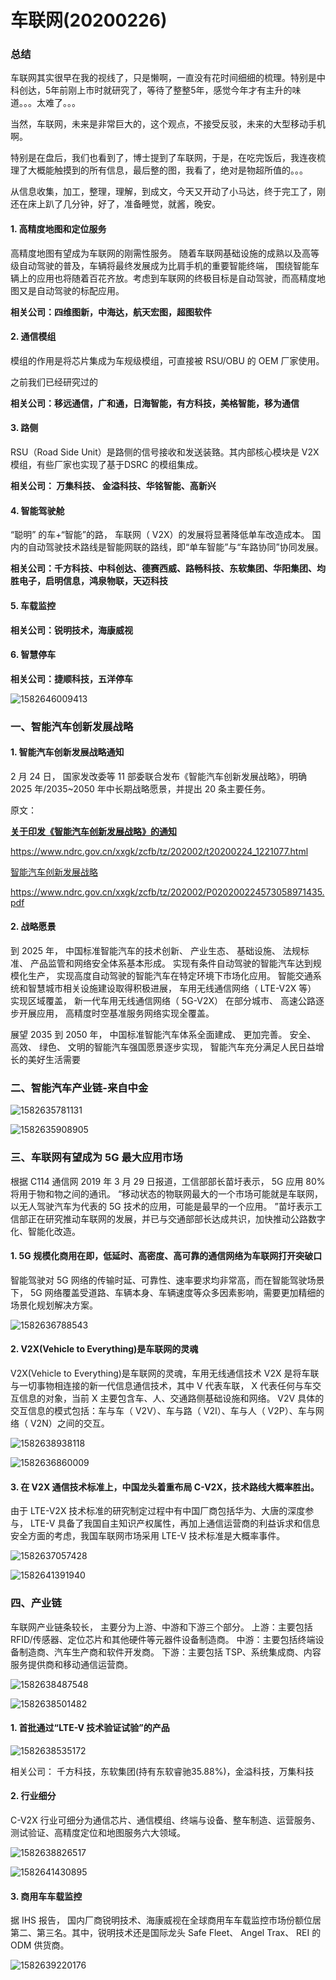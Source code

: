 # 车联网(20200226)



### 总结

车联网其实很早在我的视线了，只是懒啊，一直没有花时间细细的梳理。特别是中科创达，5年前刚上市时就研究了，等待了整整5年，感觉今年才有主升的味道。。。太难了。。。

当然，车联网，未来是非常巨大的，这个观点，不接受反驳，未来的大型移动手机啊。

特别是在盘后，我们也看到了，博士提到了车联网，于是，在吃完饭后，我连夜梳理了大概能触摸到的所有信息，最后整的图，我看了，绝对是物超所值的。。。

从信息收集，加工，整理，理解，到成文，今天又开动了小马达，终于完工了，刚还在床上趴了几分钟，好了，准备睡觉，就酱，晚安。



#### 1. 高精度地图和定位服务

高精度地图有望成为车联网的刚需性服务。 随着车联网基础设施的成熟以及高等级自动驾驶的普及，车辆将最终发展成为比肩手机的重要智能终端， 围绕智能车辆上的应用也将随着百花齐放。考虑到车联网的终极目标是自动驾驶，而高精度地图又是自动驾驶的标配应用。  

**相关公司：四维图新，中海达，航天宏图，超图软件**

#### 2. 通信模组

模组的作用是将芯片集成为车规级模组，可直接被 RSU/OBU 的 OEM 厂家使用。 

之前我们已经研究过的

**相关公司：移远通信，广和通，日海智能，有方科技，美格智能，移为通信**

#### 3. 路侧

RSU（Road Side Unit）是路侧的信号接收和发送装臵。其内部核心模块是 V2X 模组，有些厂家也实现了基于DSRC 的模组集成。 

**相关公司： 万集科技、 金溢科技、华铭智能、高新兴**

#### 4. 智能驾驶舱

“聪明” 的车+“智能”的路， 车联网（ V2X）的发展将显著降低单车改造成本。 国内的自动驾驶技术路线是智能网联的路线，即“单车智能”与“车路协同”协同发展。 

**相关公司：千方科技、中科创达、德赛西威、路畅科技、东软集团、华阳集团、均胜电子，启明信息，鸿泉物联，天迈科技**

#### 5. 车载监控

**相关公司：锐明技术，海康威视**

#### 6. 智慧停车

**相关公司：捷顺科技，五洋停车**



![1582646009413](车联网(20200226).assets/1582646009413.png)



### 一、智能汽车创新发展战略

#### 1. 智能汽车创新发展战略通知

2 月 24 日， 国家发改委等 11 部委联合发布《智能汽车创新发展战略》，明确 2025 年/2035~2050 年中长期战略愿景，并提出 20 条主要任务。 

原文：

[**关于印发《智能汽车创新发展战略》的通知**](https://www.ndrc.gov.cn/xxgk/zcfb/tz/202002/t20200224_1221077.html)

https://www.ndrc.gov.cn/xxgk/zcfb/tz/202002/t20200224_1221077.html



[智能汽车创新发展战略](https://www.ndrc.gov.cn/xxgk/zcfb/tz/202002/P020200224573058971435.pdf)

https://www.ndrc.gov.cn/xxgk/zcfb/tz/202002/P020200224573058971435.pdf



#### 2. 战略愿景

到 2025 年， 中国标准智能汽车的技术创新、 产业生态、 基础设施、 法规标准、 产品监管和网络安全体系基本形成。 实现有条件自动驾驶的智能汽车达到规模化生产， 实现高度自动驾驶的智能汽车在特定环境下市场化应用。 智能交通系统和智慧城市相关设施建设取得积极进展， 车用无线通信网络（ LTE-V2X 等） 实现区域覆盖，
新一代车用无线通信网络（ 5G-V2X） 在部分城市、 高速公路逐步开展应用， 高精度时空基准服务网络实现全覆盖。 

展望 2035 到 2050 年， 中国标准智能汽车体系全面建成、 更加完善。 安全、 高效、 绿色、 文明的智能汽车强国愿景逐步实现， 智能汽车充分满足人民日益增长的美好生活需要 



### 二、智能汽车产业链-来自中金

![1582635781131](车联网(20200226).assets/1582635781131.png)



![1582635908905](车联网(20200226).assets/1582635908905.png)

### 三、车联网有望成为 5G 最大应用市场 

根据 C114 通信网 2019 年 3 月 29 日报道，工信部部长苗圩表示， 5G 应用 80%将用于物和物之间的通讯。 “移动状态的物联网最大的一个市场可能就是车联网，以无人驾驶汽车为代表的 5G 技术的应用，可能是最早的一个应用。 ”苗圩表示工信部正在研究推动车联网的发展，并已与交通部部长达成共识，加快推动公路数字化、智能化改造。 

#### 1. 5G 规模化商用在即，低延时、高密度、高可靠的通信网络为车联网打开突破口 

智能驾驶对 5G 网络的传输时延、可靠性、速率要求均非常高，而在智能驾驶场景下， 5G 网络覆盖受道路、车辆本身、车辆速度等众多因素影响，需要更加精细的场景化规划解决方案。 

![1582636788543](车联网(20200226).assets/1582636788543.png)

#### 2. V2X(Vehicle to Everything)是车联网的灵魂

V2X(Vehicle to Everything)是车联网的灵魂，车用无线通信技术 V2X 是将车联与一切事物相连接的新一代信息通信技术，其中 V 代表车联， X 代表任何与车交互信息的对象，当前 X 主要包含车、人、交通路侧基础设施和网络。 V2V 具体的交互信息的模式包括：车与车（ V2V）、车与路（ V2I）、车与人（ V2P）、车与网络（ V2N）之间的交互。 

![1582638938118](车联网(20200226).assets/1582638938118.png)



![1582636860009](车联网(20200226).assets/1582636860009.png)

#### 3. 在 V2X 通信技术标准上，中国龙头着重布局 C-V2X，技术路线大概率胜出。 

由于 LTE-V2X 技术标准的研究制定过程中有中国厂商包括华为、大唐的深度参与， LTE-V 具备了我国自主知识产权属性，再加上通信运营商的利益诉求和信息安全方面的考虑，我国车联网市场采用 LTE-V 技术标准是大概率事件。 

![1582637057428](车联网(20200226).assets/1582637057428.png)

![1582641391940](车联网(20200226).assets/1582641391940.png)

### 四、产业链

车联网产业链条较长， 主要分为上游、中游和下游三个部分。
上游：主要包括 RFID/传感器、定位芯片和其他硬件等元器件设备制造商。
中游：主要包括终端设备制造商、汽车生产商和软件开发商。
下游：主要包括 TSP、系统集成商、内容服务提供商和移动通信运营商。 

![1582638487548](车联网(20200226).assets/1582638487548.png)



![1582638501482](车联网(20200226).assets/1582638501482.png)



#### 1. 首批通过“LTE-V 技术验证试验”的产品 

![1582638535172](车联网(20200226).assets/1582638535172.png)

相关公司： 千方科技，东软集团(持有东软睿驰35.88%)，金溢科技，万集科技

#### 2. 行业细分

C-V2X 行业可细分为通信芯片、通信模组、终端与设备、整车制造、运营服务、测试验证、高精度定位和地图服务六大领域。 

![1582638826517](车联网(20200226).assets/1582638826517.png)

![1582641430895](车联网(20200226).assets/1582641430895.png)



#### 3. 商用车车载监控 

据 IHS 报告， 国内厂商锐明技术、海康威视在全球商用车车载监控市场份额位居第二、第三名。其中，锐明技术还是国际龙头 Safe Fleet、 Angel Trax、 REI 的 ODM 供货商。 

![1582639220176](车联网(20200226).assets/1582639220176.png)

























